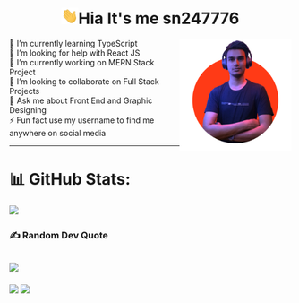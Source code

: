 <h1 align="center"><img src="wave.gif" width="30px">Hia It's me sn247776</h1>

<img align="right" width="200px" src="about.png"/>

🌱 I’m currently learning TypeScript
<br>🤝 I’m looking for help with React JS
<br>🔭 I’m currently working on MERN Stack Project
<br>👯 I’m looking to collaborate on Full Stack Projects
<br>💬 Ask me about Front End and Graphic Designing 
<br>⚡ Fun fact use my username to find me anywhere on social media
<br>
<hr>

# 📊 GitHub Stats:
![](https://github-readme-streak-stats.herokuapp.com/?user=sn247776&theme=vision-friendly-dark&hide_border=false)
### ✍️ Random Dev Quote
![](https://quotes-github-readme.vercel.app/api?type=horizontal&theme=gruvbox)
---
![](https://github-readme-stats.vercel.app/api?username=sn247776&theme=vision-friendly-dark&hide_border=false&include_all_commits=false&count_private=false)
![](https://github-readme-stats.vercel.app/api/top-langs/?username=sn247776&theme=vision-friendly-dark&hide_border=false&include_all_commits=false&count_private=false&layout=compact)